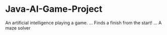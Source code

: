 # Java-AI-Game-Project
An artificial intelligence playing a game. 
...
Finds a finish from the start!
...
A maze solver

